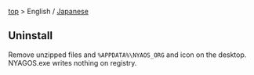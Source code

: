 [top](../readme.md) &gt; English / [Japanese](./08-Uninstall_ja.md)

Uninstall
---------

Remove unzipped files and `%APPDATA%\NYAOS_ORG` and icon on the desktop.
NYAGOS.exe writes nothing on registry.


